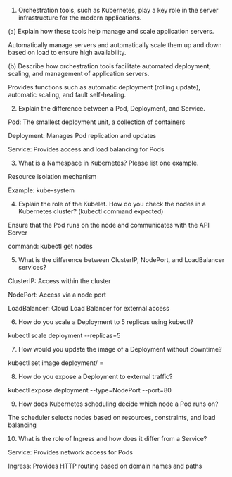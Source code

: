 1. Orchestration tools, such as Kubernetes, play a key role in the server infrastructure for the modern applications.

(a) Explain how these tools help manage and scale application servers.

Automatically manage servers and automatically scale them up and down based on load to ensure high availability.

(b) Describe how orchestration tools facilitate automated deployment, scaling, and management of application servers.

Provides functions such as automatic deployment (rolling update), automatic scaling, and fault self-healing.

2. Explain the difference between a Pod, Deployment, and Service.

Pod: The smallest deployment unit, a collection of containers

Deployment: Manages Pod replication and updates

Service: Provides access and load balancing for Pods

3. What is a Namespace in Kubernetes? Please list one example.

Resource isolation mechanism

Example: kube-system

4. Explain the role of the Kubelet. How do you check the nodes in a Kubernetes cluster? (kubectl command expected)

Ensure that the Pod runs on the node and communicates with the API Server

command: kubectl get nodes

5. What is the difference between ClusterIP, NodePort, and LoadBalancer services?

ClusterIP: Access within the cluster

NodePort: Access via a node port

LoadBalancer: Cloud Load Balancer for external access

6. How do you scale a Deployment to 5 replicas using kubectl?

kubectl scale deployment <name> --replicas=5

7. How would you update the image of a Deployment without downtime?

kubectl set image deployment/<name> <container>=<new-image>

8. How do you expose a Deployment to external traffic?

kubectl expose deployment <name> --type=NodePort --port=80

9. How does Kubernetes scheduling decide which node a Pod runs on?

The scheduler selects nodes based on resources, constraints, and load balancing

10. What is the role of Ingress and how does it differ from a Service?

Service: Provides network access for Pods

Ingress: Provides HTTP routing based on domain names and paths
